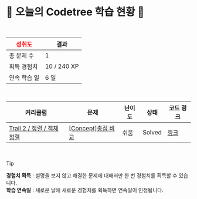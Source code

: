 # 🌲 오늘의 Codetree 학습 현황 🌲

<br />

| <span style="color:red;display:block;text-align:center;"> **성취도**</span> | 결과 |
|---|---|
| 총 문제 수 | 1 |
| 획득 경험치 | 10 / 240 XP |
| 연속 학습 일 | 6 일 |

<br />

|커리큘럼|문제|난이도|상태|코드 링크|
|---|---|---|---|---|
|[Trail 2 / 정렬 / 객체 정렬](https://www.codetree.ai/trail-info/novice-mid/)|[[Concept]총점 비교](https://www.codetree.ai/trails/complete/curated-cards/intro-compare-total-points/)|쉬움|Solved|[링크](https://github.com/hello22433/Algorithm/blob/main/250621/%EC%B4%9D%EC%A0%90%20%EB%B9%84%EA%B5%90/compare-total-points.java)|


<br />

> [!TIP]
> **경험치 획득** : 설명을 보지 않고 해결한 문제에 대해서만 한 번 경험치를 획득할 수 있습니다.  
> **학습 연속일** : 새로운 날에 새로운 경험치를 획득하면 연속일이 인정됩니다.

